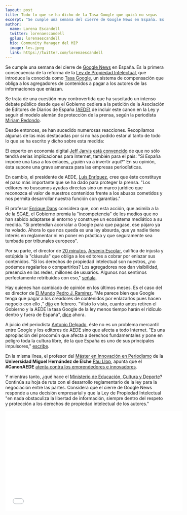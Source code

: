 ```yaml
---
layout: post
title: Todo lo que se ha dicho de la Tasa Google que quizá no sepas
excerpt: "Se cumple una semana del cierre de Google News en España. Es la primera consecuencia de la reforma de la Ley de Propiedad Intelectual, que introduce la conocida como Tasa Google, un sistema de compensación que obliga a los agregadores de contenidos a pagar a los autores de las informaciones que enlazan."
author:
  name: Lorena Escandell
  twitter: lorenaescandell
  gplus: lorenaescandell 
  bio: Community Manager del MIP
  image: les.jpeg
  link: https://twitter.com/lorenaescandell
---
```

Se cumple una semana del cierre de [Google News](http://bit.ly/1Aglnh7) en España. Es la primera consecuencia de la reforma de la [Ley de Propiedad Intelectual](http://bit.ly/1DQsRNM), que introduce la conocida como [Tasa Google](http://bit.ly/1DQt2bE), un sistema de compensación que obliga a los agregadores de contenidos a pagar a los autores de las informaciones que enlazan.

Se trata de una cuestión muy controvertida que ha suscitado un intenso debate público desde que el Gobierno cediera a la petición de la Asociación de Editores de Diarios de España [(AEDE)](http://bit.ly/13gl8Yf) de incluir este canon en la Ley y seguir el modelo alemán de protección de la prensa, según la periodista [Miriam Redondo](http://bit.ly/1xswypo).

Desde entonces, se han sucedido numerosas reacciones. Recopilamos algunas de las más destacadas por si no has podido estar al tanto de todo lo que se ha escrito y dicho sobre esta medida:

El experto en economía digital [Jeff Jarvis](http://bit.ly/13DSn93) [está convencido](http://bitly.com/1E2CDc5) de que no sólo tendrá serias implicaciones para Internet, también para el país: "Si España impone una tasa a los enlaces, ¿quién va a invertir aquí?" En su opinión, ésta supone una grave amenaza para las empresas periodísticas.

En cambio, el presidente de AEDE, [Luis Enríquez](http://bitly.com/M0hwAP), cree que éste constituye el paso más importante que se ha dado para proteger la prensa. "Los editores no buscamos ayudas directas sino un marco jurídico que reconozca el valor de nuestros contenidos frente a los abusos cometidos y nos permita desarrollar nuestra función con garantías."

El profesor [Enrique Dans](http://bit.ly/1J8Xe1U) considera que, con esta acción, que asimila a la de la [SGAE](http://www.sgae.es), el Gobierno premia la "incompetencia" de los medios que no han sabido adaptarse al entorno y construye un ecosistema mediático a su medida. "Si pretendían acorralar a Google para que pagase, ese pájaro ya ha volado. Ahora lo que nos queda es una ley absurda, que ya nadie tiene interés en reglamentar ni en poner en práctica y que seguramente sea tumbada por tribunales europeos".

Por su parte, el director de [20 minutos](http://www.20minutos.es/), [Arsenio Escolar](https://twitter.com/arsenioescolar), califica de injusta y estúpida la "cláusula" que obliga a los editores a cobrar por enlazar sus contenidos. "Si los derechos de propiedad intelectual son nuestros, ¿no podemos regalarlos o compartirlos? Los agregadores nos dan visibilidad, presencia en las redes, millones de usuarios. Algunos nos sentimos perfectamente retribuidos con eso," [señala](http://bitly.com/1Gn2T0h).

Hay quienes han cambiado de opinión en los últimos meses. Es el  caso del ex director de [El Mundo](http://www.elmundo.es) [Pedro J. Ramírez](http://bitly.com/1c12d1W). "Me parece bien que Google tenga que pagar a los creadores de contenidos por enlazarlos pues hacen negocio con ello ," [dijo](http://bit.ly/1wqWK2f) en febrero. "Visto lo visto, cuanto antes retiren el Gobierno y la AEDE la tasa Google de la ley menos tiempo harán el ridículo dentro y fuera de España", [dice](http://bit.ly/1wqWK2f) ahora.

A juicio del periodista [Antonio Delgado](https://twitter.com/adelgado), éste no es un problema mercantil entre Google y los editores de AEDE sino que afecta a todo Internet. "Es una apropiación del procomún que afecta a derechos fundamentales y pone en peligro toda la cultura libre, de la que España es uno de sus principales impulsores," [escribe](http://bitly.com/1c12d1W).

En la misma línea, el profesor del [Máster en Innovación en Periodismo](http://mip.umh.es/) de la **Universidad Miguel Hernández de Elche** [Pau Llop](https://twitter.com/paullop), apunta que el **#CanonAEDE** [atenta contra los emprendedores e innovadores](www.youtube.com/watch?v=omV5S3jFFz4).

Y mientras tanto, ¿qué hace el [Ministerio de Educación, Cultura y Deporte](http://bit.ly/1BAhDuG)? Continúa su hoja de ruta con el desarrollo reglamentario de la ley para la negociación entre las partes. Considera que el cierre de Google News responde a una decisión empresarial y que la Ley de Propiedad Intelectual "en nada obstaculiza la libertad de información, siempre dentro del respeto y protección a los derechos de propiedad intelectual de los autores."

<object width="560" height="315"><param name="movie" value="//www.youtube.com/v/omV5S3jFFz4?version=3&amp;hl=es_ES"></param><param name="allowFullScreen" value="true"></param><param name="allowscriptaccess" value="always"></param><embed src="//www.youtube.com/v/omV5S3jFFz4?version=3&amp;hl=es_ES" type="application/x-shockwave-flash" width="560" height="315" allowscriptaccess="always" allowfullscreen="true"></embed></object>
